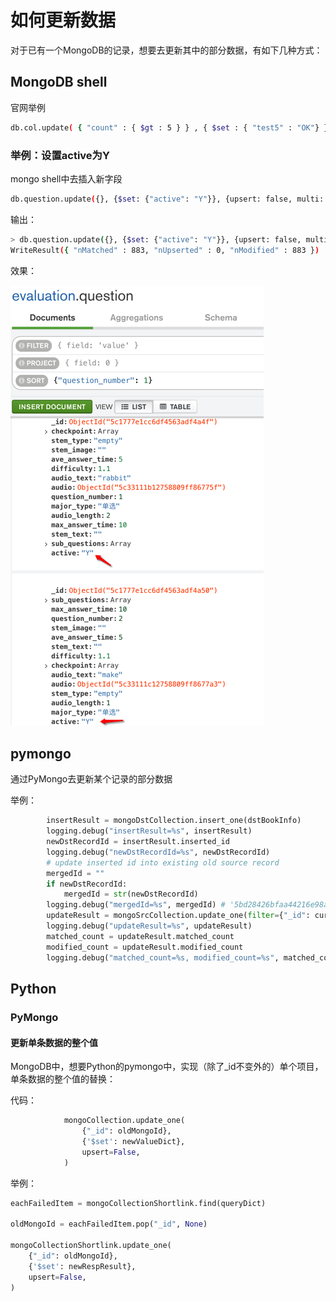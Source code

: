 # 如何更新数据

对于已有一个MongoDB的记录，想要去更新其中的部分数据，有如下几种方式：

## MongoDB shell

官网举例

```bash
db.col.update( { "count" : { $gt : 5 } } , { $set : { "test5" : "OK"} },true,true );
```

### 举例：设置active为Y

mongo shell中去插入新字段

```bash
db.question.update({}, {$set: {"active": "Y"}}, {upsert: false, multi: true})
```

输出：

```bash
> db.question.update({}, {$set: {"active": "Y"}}, {upsert: false, multi: true})
WriteResult({ "nMatched" : 883, "nUpserted" : 0, "nModified" : 883 })
```

效果：

![mongodb_compass_updated_active_y](../assets/img/mongodb_compass_updated_active_y.png)

## pymongo

通过PyMongo去更新某个记录的部分数据

举例：

```python
        insertResult = mongoDstCollection.insert_one(dstBookInfo)
        logging.debug("insertResult=%s", insertResult)
        newDstRecordId = insertResult.inserted_id
        logging.debug("newDstRecordId=%s", newDstRecordId)
        # update inserted id into existing old source record
        mergedId = ""
        if newDstRecordId:
            mergedId = str(newDstRecordId)
        logging.debug("mergedId=%s", mergedId) # '5bd28426bfaa44216e98a496'
        updateResult = mongoSrcCollection.update_one(filter={"_id": curSrcBookIdOjb}, update={"$set": {"mergedId": mergedId}})
        logging.debug("updateResult=%s", updateResult)
        matched_count = updateResult.matched_count
        modified_count = updateResult.modified_count
        logging.debug("matched_count=%s, modified_count=%s", matched_count, modified_count)
```

## Python

### PyMongo

#### 更新单条数据的整个值

MongoDB中，想要Python的pymongo中，实现（除了_id不变外的）单个项目，单条数据的整个值的替换：

代码：

```python
            mongoCollection.update_one(
                {"_id": oldMongoId},
                {'$set': newValueDict},
                upsert=False,
            )
```

举例：

```python
eachFailedItem = mongoCollectionShortlink.find(queryDict)

oldMongoId = eachFailedItem.pop("_id", None)

mongoCollectionShortlink.update_one(
    {"_id": oldMongoId},
    {'$set': newRespResult},
    upsert=False,
)
```
